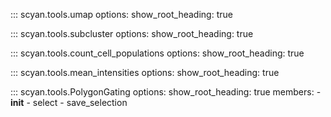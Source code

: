 ::: scyan.tools.umap
    options:
      show_root_heading: true

::: scyan.tools.subcluster
    options:
      show_root_heading: true

::: scyan.tools.count_cell_populations
    options:
      show_root_heading: true

::: scyan.tools.mean_intensities
    options:
      show_root_heading: true

::: scyan.tools.PolygonGating
    options:
      show_root_heading: true
      members:
        - __init__
        - select
        - save_selection

